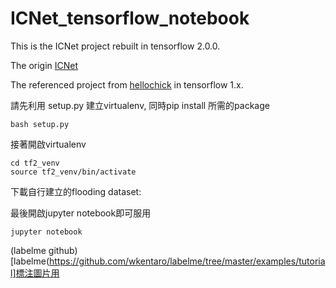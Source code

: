 # ICNet_tensorflow_notebook
This is the ICNet project rebuilt in tensorflow 2.0.0. 

The origin [ICNet](https://github.com/hszhao/ICNet)

The referenced project from [hellochick](https://github.com/hellochick/ICNet-tensorflow) in tensorflow 1.x.

請先利用 setup.py 建立virtualenv, 同時pip install 所需的package

```
bash setup.py
```

接著開啟virtualenv
```
cd tf2_venv
source tf2_venv/bin/activate
```

下載自行建立的flooding dataset: 

最後開啟jupyter notebook即可服用
```
jupyter notebook
```

(labelme github)[labelme(https://github.com/wkentaro/labelme/tree/master/examples/tutorial]標注圖片用
